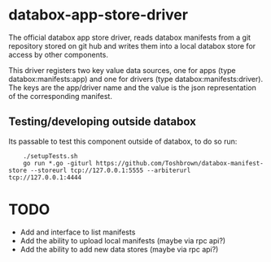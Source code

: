 # databox-app-store-driver

The official databox app store driver, reads databox manifests from a git repository stored on git hub and writes them into a local databox store for access by other components.

This driver registers two key value data sources, one for apps (type databox:manifests:app) and one for drivers (type databox:manifests:driver). The keys are the app/driver name and the value is the json representation of the corresponding manifest.

## Testing/developing outside databox

Its passable to test this component outside of databox, to do so run:

```
    ./setupTests.sh
    go run *.go -giturl https://github.com/Toshbrown/databox-manifest-store --storeurl tcp://127.0.0.1:5555 --arbiterurl tcp://127.0.0.1:4444
```

# TODO

- Add and interface to list manifests
- Add the ability to upload local manifests (maybe via rpc api?)
- Add the ability to add new data stores (maybe via rpc api?)
